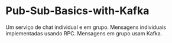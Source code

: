 # Pub-Sub-Basics-with-Kafka
Um serviço de chat individual e em grupo. Mensagens individuais implementadas usando RPC. Mensagens em grupo usam Kafka.
